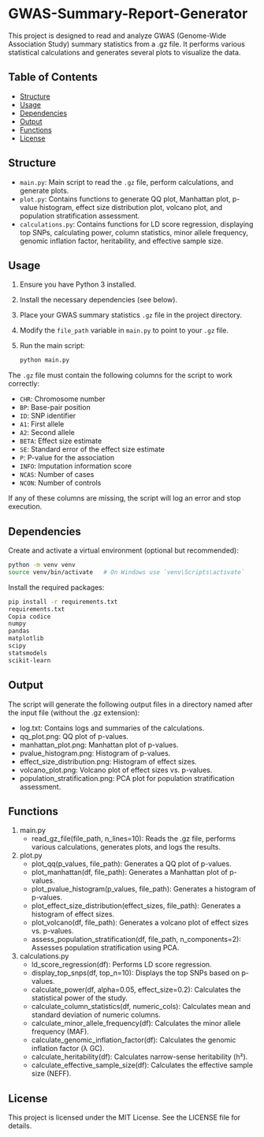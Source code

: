# GWAS-Summary-Report-Generator
This project is designed to read and analyze GWAS (Genome-Wide Association Study) summary statistics from a .gz file. It performs various statistical calculations and generates several plots to visualize the data.

## Table of Contents
- [Structure](#structure)
- [Usage](#usage)
- [Dependencies](#dependencies)
- [Output](#output)
- [Functions](#functions)
- [License](#license)

## Structure
- `main.py`: Main script to read the `.gz` file, perform calculations, and generate plots.
- `plot.py`: Contains functions to generate QQ plot, Manhattan plot, p-value histogram, effect size distribution plot, volcano plot, and population stratification assessment.
- `calculations.py`: Contains functions for LD score regression, displaying top SNPs, calculating power, column statistics, minor allele frequency, genomic inflation factor, heritability, and effective sample size.

## Usage
1. Ensure you have Python 3 installed.
2. Install the necessary dependencies (see below).
3. Place your GWAS summary statistics `.gz` file in the project directory.
4. Modify the `file_path` variable in `main.py` to point to your `.gz` file.
5. Run the main script:

   ```sh
   python main.py
   ```

The `.gz` file must contain the following columns for the script to work correctly:

- `CHR`: Chromosome number
- `BP`: Base-pair position
- `ID`: SNP identifier
- `A1`: First allele
- `A2`: Second allele
- `BETA`: Effect size estimate
- `SE`: Standard error of the effect size estimate
- `P`: P-value for the association
- `INFO`: Imputation information score
- `NCAS`: Number of cases
- `NCON`: Number of controls

If any of these columns are missing, the script will log an error and stop execution.

   
## Dependencies
Create and activate a virtual environment (optional but recommended):

   ```sh
   python -m venv venv
   source venv/bin/activate   # On Windows use `venv\Scripts\activate`
   ```

Install the required packages:

   ```sh
   pip install -r requirements.txt
   requirements.txt
   Copia codice
   numpy
   pandas
   matplotlib
   scipy
   statsmodels
   scikit-learn
   ```

## Output
The script will generate the following output files in a directory named after the input file (without the .gz extension):

- log.txt: Contains logs and summaries of the calculations.
- qq_plot.png: QQ plot of p-values.
- manhattan_plot.png: Manhattan plot of p-values.
- pvalue_histogram.png: Histogram of p-values.
- effect_size_distribution.png: Histogram of effect sizes.
- volcano_plot.png: Volcano plot of effect sizes vs. p-values.
- population_stratification.png: PCA plot for population stratification assessment.

## Functions
1. main.py
   - read_gz_file(file_path, n_lines=10): Reads the .gz file, performs various calculations, generates plots, and logs the results.
2. plot.py
   - plot_qq(p_values, file_path): Generates a QQ plot of p-values.
   - plot_manhattan(df, file_path): Generates a Manhattan plot of p-values.
   - plot_pvalue_histogram(p_values, file_path): Generates a histogram of p-values.
   - plot_effect_size_distribution(effect_sizes, file_path): Generates a histogram of effect sizes.
   - plot_volcano(df, file_path): Generates a volcano plot of effect sizes vs. p-values.
   - assess_population_stratification(df, file_path, n_components=2): Assesses population stratification using PCA.
3. calculations.py
   - ld_score_regression(df): Performs LD score regression.
   - display_top_snps(df, top_n=10): Displays the top SNPs based on p-values.
   - calculate_power(df, alpha=0.05, effect_size=0.2): Calculates the statistical power of the study.
   - calculate_column_statistics(df, numeric_cols): Calculates mean and standard deviation of numeric columns.
   - calculate_minor_allele_frequency(df): Calculates the minor allele frequency (MAF).
   - calculate_genomic_inflation_factor(df): Calculates the genomic inflation factor (λ GC).
   - calculate_heritability(df): Calculates narrow-sense heritability (h²).
   - calculate_effective_sample_size(df): Calculates the effective sample size (NEFF).

## License
This project is licensed under the MIT License. See the LICENSE file for details.
